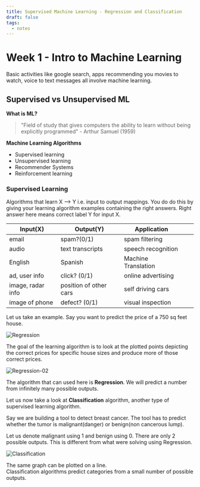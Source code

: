 ```yaml
---
title: Supervised Machine Learning - Regression and Classification
draft: false
tags:
  - notes
---
```


# Week 1 - Intro to Machine Learning  
Basic activities like google search, apps recommending you movies to watch, voice to text messages all involve machine learning.  

## Supervised vs Unsupervised ML  

**What is ML?**  
> "Field of study that gives computers the ability to learn without being explicitly programmed" - Arthur Samuel (1959)  

**Machine Learning Algorithms**  
- Supervised learning  
- Unsupervised learning  
- Recommender Systems  
- Reinforcement learning  

### Supervised Learning  
Algorithms that learn X --> Y i.e. input to output mappings. You do do this by giving your learning algorithm examples containing the right answers. Right answer here means correct label Y for input X.  

| Input(X)          | Output(Y)              | Application         |   |   |
|-------------------|------------------------|---------------------|---|---|
| email             | spam?(0/1)             | spam filtering      |   |   |
| audio             | text transcripts       | speech recognition  |   |   |
| English           | Spanish                | Machine Translation |   |   |
| ad, user info     | click? (0/1)           | online advertising  |   |   |
| image, radar info | position of other cars | self driving cars   |   |   |
| image of phone    | defect? (0/1)          | visual inspection   |   |   |  

Let us take an example. Say you want to predict the price of a 750 sq feet house.  

![Regression](https://i.imgur.com/DUPb5tm.png)  

The goal of the learning algorithm is to look at the plotted points depicting the correct prices for specific house sizes and produce more of those correct prices.  

![Regression-02](https://i.imgur.com/TD8jqMj.png)

The algorithm that can used here is **Regression**. We will predict a number from infinitely many possible outputs.  

Let us now take a look at **Classification** algorithm, another type of supervised learning algorithm.  

Say we are building a tool to detect breast cancer. The tool has to predict whether the tumor is malignant(danger) or benign(non cancerous lump).  

Let us denote malignant using 1 and benign using 0. There are only 2 possible outputs. This is different from what were solving using Regression.  

![Classification](https://i.imgur.com/9s4dACF.png)  

The same graph can be plotted on a line.  
Classification algorithms predict categories from a small number of possible outputs.  
